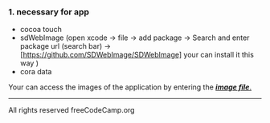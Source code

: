 ### 1. necessary for app 
- cocoa touch
- sdWebImage (open xcode -> file -> add package -> Search and enter package url (search bar) -> [https://github.com/SDWebImage/SDWebImage] your can install it this way )
- cora data


Your can access the images of the application by entering the [**_image file_**.](https://github.com/sygzg/Netflix_clone/tree/main/image)








---
All rights reserved freeCodeCamp.org
